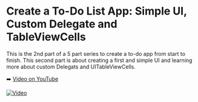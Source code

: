 # Create a To-Do List App: Simple UI, Custom Delegate and TableViewCells

This is the 2nd part of a 5 part series to create a to-do app from start to finish. This second part is about creating a first and simple UI and learning more about custom Delegats and UITableViewCells.

➡️ [Video on YouTube](https://youtu.be/VxAlvrwIeQM)

[![Video](https://img.youtube.com/vi/VxAlvrwIeQM/0.jpg)](https://www.youtube.com/watch?v=VxAlvrwIeQM)



